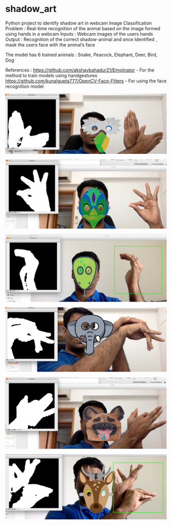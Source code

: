 # shadow_art

Python project to identify shadow art in webcam
Image Classification Problem :
Real-time recognition of the animal based on the image formed using hands in a webcam
Inputs : Webcam images of the users hands
Output : Recognition of the correct shadow-animal and once Identified , mask the users face with the animal’s face

The model has 6 trained animals : Snake, Peacock, Elephant, Deer, Bird, Dog


References :
https://github.com/akshaybahadur21/Emojinator - For the method to train models using handgestures
https://github.com/kunalgupta777/OpenCV-Face-Filters - For using the face recognition model

![](output/Bird%20Mask.png)

![](output/Peacock%20Mask.png)

![](output/Snake%20Mask.png)

![](output/Elephant%20Mask.png)

![](output/Dog%20Mask.png)

![](output/Deer%20Mask.png)
